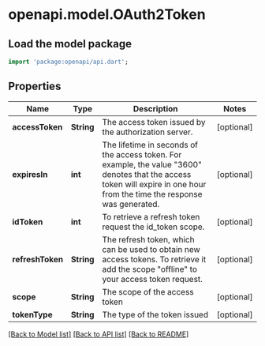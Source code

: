# openapi.model.OAuth2Token

## Load the model package

```dart
import 'package:openapi/api.dart';
```

## Properties

| Name             | Type       | Description                                                                                                                                                                  | Notes      |
| ---------------- | ---------- | ---------------------------------------------------------------------------------------------------------------------------------------------------------------------------- | ---------- |
| **accessToken**  | **String** | The access token issued by the authorization server.                                                                                                                         | [optional] |
| **expiresIn**    | **int**    | The lifetime in seconds of the access token. For example, the value \"3600\" denotes that the access token will expire in one hour from the time the response was generated. | [optional] |
| **idToken**      | **int**    | To retrieve a refresh token request the id_token scope.                                                                                                                      | [optional] |
| **refreshToken** | **String** | The refresh token, which can be used to obtain new access tokens. To retrieve it add the scope \"offline\" to your access token request.                                     | [optional] |
| **scope**        | **String** | The scope of the access token                                                                                                                                                | [optional] |
| **tokenType**    | **String** | The type of the token issued                                                                                                                                                 | [optional] |

[[Back to Model list]](../README.md#documentation-for-models) [[Back to API list]](../README.md#documentation-for-api-endpoints) [[Back to README]](../README.md)
